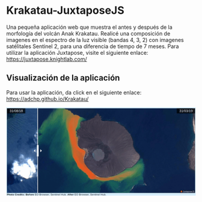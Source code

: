 # Krakatau-JuxtaposeJS
Una pequeña aplicación web que muestra el antes y después de la morfología del volcán Anak Krakatau. Realicé una composición de imagenes en el espectro de la luz visible (bandas 4, 3, 2) con imagenes satélitales Sentinel 2, para una diferencia de tiempo de 7 meses. Para utilizar la aplicación Juxtapose, visite el siguiente enlace: https://juxtapose.knightlab.com/

## Visualización de la aplicación

Para usar la aplicación, da click en el siguiente enlace: https://adchp.github.io/Krakatau/

![](krakatau.gif)
